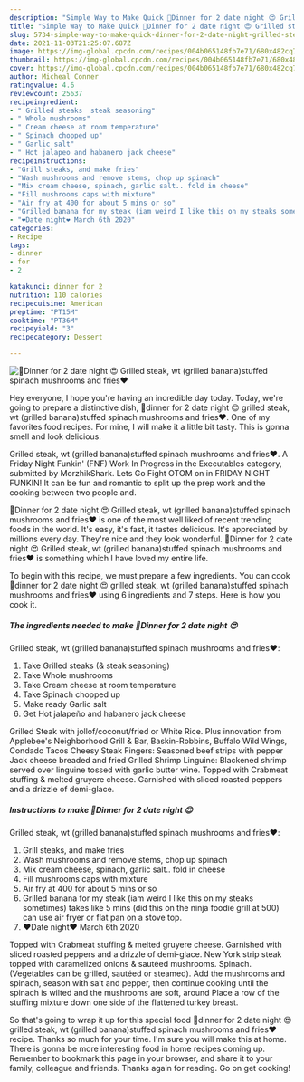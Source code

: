 ```yaml
---
description: "Simple Way to Make Quick 🥰Dinner for 2 date night 😍 Grilled steak, wt (grilled banana)stuffed spinach mushrooms and fries❤️"
title: "Simple Way to Make Quick 🥰Dinner for 2 date night 😍 Grilled steak, wt (grilled banana)stuffed spinach mushrooms and fries❤️"
slug: 5734-simple-way-to-make-quick-dinner-for-2-date-night-grilled-steak-wt-grilled-bananastuffed-spinach-mushrooms-and-fries
date: 2021-11-03T21:25:07.687Z
image: https://img-global.cpcdn.com/recipes/004b065148fb7e71/680x482cq70/dinner-for-2-date-night-grilled-steak-wt-grilled-bananastuffed-spinach-mushrooms-and-fries-recipe-main-photo.jpg
thumbnail: https://img-global.cpcdn.com/recipes/004b065148fb7e71/680x482cq70/dinner-for-2-date-night-grilled-steak-wt-grilled-bananastuffed-spinach-mushrooms-and-fries-recipe-main-photo.jpg
cover: https://img-global.cpcdn.com/recipes/004b065148fb7e71/680x482cq70/dinner-for-2-date-night-grilled-steak-wt-grilled-bananastuffed-spinach-mushrooms-and-fries-recipe-main-photo.jpg
author: Micheal Conner
ratingvalue: 4.6
reviewcount: 25637
recipeingredient:
- " Grilled steaks  steak seasoning"
- " Whole mushrooms"
- " Cream cheese at room temperature"
- " Spinach chopped up"
- " Garlic salt"
- " Hot jalapeo and habanero jack cheese"
recipeinstructions:
- "Grill steaks, and make fries"
- "Wash mushrooms and remove stems, chop up spinach"
- "Mix cream cheese, spinach, garlic salt.. fold in cheese"
- "Fill mushrooms caps with mixture"
- "Air fry at 400 for about 5 mins or so"
- "Grilled banana for my steak (iam weird I like this on my steaks sometimes) takes like 5 mins (did this on the ninja foodie grill at 500) can use air fryer or flat pan on a stove top."
- "❤️Date night❤️ March 6th 2020"
categories:
- Recipe
tags:
- dinner
- for
- 2

katakunci: dinner for 2 
nutrition: 110 calories
recipecuisine: American
preptime: "PT15M"
cooktime: "PT36M"
recipeyield: "3"
recipecategory: Dessert

---
```



![🥰Dinner for 2 date night 😍
Grilled steak, wt (grilled banana)stuffed spinach mushrooms and fries❤️](https://img-global.cpcdn.com/recipes/004b065148fb7e71/680x482cq70/dinner-for-2-date-night-grilled-steak-wt-grilled-bananastuffed-spinach-mushrooms-and-fries-recipe-main-photo.jpg)

Hey everyone, I hope you're having an incredible day today. Today, we're going to prepare a distinctive dish, 🥰dinner for 2 date night 😍
grilled steak, wt (grilled banana)stuffed spinach mushrooms and fries❤️. One of my favorites food recipes. For mine, I will make it a little bit tasty. This is gonna smell and look delicious.

Grilled steak, wt (grilled banana)stuffed spinach mushrooms and fries❤️. A Friday Night Funkin&#39; (FNF) Work In Progress in the Executables category, submitted by MorzhikShark. Lets Go Fight OTOM on in FRIDAY NIGHT FUNKIN! It can be fun and romantic to split up the prep work and the cooking between two people and.

🥰Dinner for 2 date night 😍
Grilled steak, wt (grilled banana)stuffed spinach mushrooms and fries❤️ is one of the most well liked of recent trending foods in the world. It's easy, it's fast, it tastes delicious. It's appreciated by millions every day. They're nice and they look wonderful. 🥰Dinner for 2 date night 😍
Grilled steak, wt (grilled banana)stuffed spinach mushrooms and fries❤️ is something which I have loved my entire life.


To begin with this recipe, we must prepare a few ingredients. You can cook 🥰dinner for 2 date night 😍
grilled steak, wt (grilled banana)stuffed spinach mushrooms and fries❤️ using 6 ingredients and 7 steps. Here is how you cook it.

<!--inarticleads1-->

##### The ingredients needed to make 🥰Dinner for 2 date night 😍
Grilled steak, wt (grilled banana)stuffed spinach mushrooms and fries❤️:

1. Take  Grilled steaks (&amp; steak seasoning)
1. Take  Whole mushrooms
1. Take  Cream cheese at room temperature
1. Take  Spinach chopped up
1. Make ready  Garlic salt
1. Get  Hot jalapeño and habanero jack cheese


Grilled Steak with jollof/coconut/fried or White Rice. Plus innovation from Applebee&#39;s Neighborhood Grill &amp; Bar, Baskin-Robbins, Buffalo Wild Wings, Condado Tacos Cheesy Steak Fingers: Seasoned beef strips with pepper Jack cheese breaded and fried Grilled Shrimp Linguine: Blackened shrimp served over linguine tossed with garlic butter wine. Topped with Crabmeat stuffing &amp; melted gruyere cheese. Garnished with sliced roasted peppers and a drizzle of demi-glace. 

<!--inarticleads2-->

##### Instructions to make 🥰Dinner for 2 date night 😍
Grilled steak, wt (grilled banana)stuffed spinach mushrooms and fries❤️:

1. Grill steaks, and make fries
1. Wash mushrooms and remove stems, chop up spinach
1. Mix cream cheese, spinach, garlic salt.. fold in cheese
1. Fill mushrooms caps with mixture
1. Air fry at 400 for about 5 mins or so
1. Grilled banana for my steak (iam weird I like this on my steaks sometimes) takes like 5 mins (did this on the ninja foodie grill at 500) can use air fryer or flat pan on a stove top.
1. ❤️Date night❤️ March 6th 2020


Topped with Crabmeat stuffing &amp; melted gruyere cheese. Garnished with sliced roasted peppers and a drizzle of demi-glace. New York strip steak topped with caramelized onions &amp; sautéed mushrooms. Spinach. (Vegetables can be grilled, sautéed or steamed). Add the mushrooms and spinach, season with salt and pepper, then continue cooking until the spinach is wilted and the mushrooms are soft, around Place a row of the stuffing mixture down one side of the flattened turkey breast. 

So that's going to wrap it up for this special food 🥰dinner for 2 date night 😍
grilled steak, wt (grilled banana)stuffed spinach mushrooms and fries❤️ recipe. Thanks so much for your time. I'm sure you will make this at home. There is gonna be more interesting food in home recipes coming up. Remember to bookmark this page in your browser, and share it to your family, colleague and friends. Thanks again for reading. Go on get cooking!
